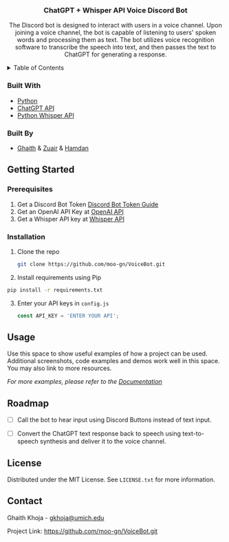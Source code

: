 
<h3 align="center">ChatGPT + Whisper API Voice Discord Bot</h3>

  <p align="center">
    The Discord bot is designed to interact with users in a voice channel. Upon joining a voice channel, the bot is capable of listening to users' spoken words and processing them as text. The bot utilizes voice recognition software to transcribe the speech into text, and then passes the text to ChatGPT for generating a response.
    <br />
</div>



<!-- TABLE OF CONTENTS -->
<details>
  <summary>Table of Contents</summary>
  <ol>
    <li>
      <a href="#built-with">Built With</a>
    </li>
    <li>
      <a href="#getting-started">Getting Started</a>
      <ul>
        <li><a href="#prerequisites">Prerequisites</a></li>
        <li><a href="#installation">Installation</a></li>
      </ul>
    </li>
    <li><a href="#usage">Usage</a></li>
    <li><a href="#roadmap">Roadmap</a></li>
    <li><a href="#license">License</a></li>
    <li><a href="#contact">Contact</a></li>
  </ol>
</details>



<!-- ABOUT THE PROJECT -->

### Built With

* [Python](https://www.python.org/)
* [ChatGPT API](https://openai.com/blog/chat-with-gpt-3/)
* [Python Whisper API](https://whisper-python.readthedocs.io/en/latest/)

### Built By
* [Ghaith](https://www.linkedin.com/in/ghaith-khoja/) & [Zuair](https://www.linkedin.com/in/azuair/) & [Hamdan](https://www.linkedin.com/in/mhalhamdan/)

<!-- GETTING STARTED -->
## Getting Started

### Prerequisites
1. Get a Discord Bot Token [Discord Bot Token Guide](https://www.writebots.com/discord-bot-token/)
2. Get an OpenAI API Key at [OpenAI API](https://platform.openai.com/account/api-keys)
3. Get a Whisper API key at [Whisper API](https://whisperapi.com/)

### Installation

1. Clone the repo
   ```sh
   git clone https://github.com/moo-gn/VoiceBot.git
   ```
2. Install requirements using Pip
  ```sh
  pip install -r requirements.txt
  ```
3. Enter your API keys in `config.js`
   ```js
   const API_KEY = 'ENTER YOUR API';
   ```

<!-- USAGE EXAMPLES -->
## Usage

Use this space to show useful examples of how a project can be used. Additional screenshots, code examples and demos work well in this space. You may also link to more resources.

_For more examples, please refer to the [Documentation](https://example.com)_


<!-- ROADMAP -->
## Roadmap

- [ ] Call the bot to hear input using Discord Buttons instead of text input.
- [ ] Convert the ChatGPT text response back to speech using text-to-speech synthesis and deliver it to the voice channel.


<!-- LICENSE -->
## License

Distributed under the MIT License. See `LICENSE.txt` for more information.

<!-- CONTACT -->
## Contact

Ghaith Khoja - gkhoja@umich.edu

Project Link: https://github.com/moo-gn/VoiceBot.git

